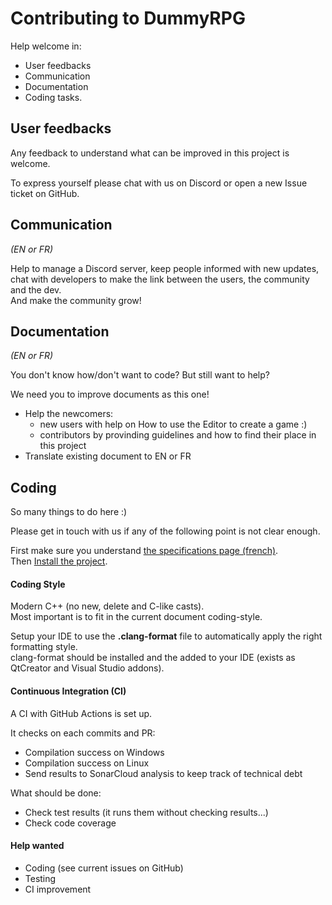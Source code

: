 # Contributing to DummyRPG

Help welcome in:

* User feedbacks
* Communication
* Documentation
* Coding tasks.


## User feedbacks

Any feedback to understand what can be improved in this project is welcome.

To express yourself please chat with us on Discord or open a new Issue ticket on GitHub.


## Communication

*(EN or FR)*

Help to manage a Discord server, keep people informed with new updates, chat with developers to
make the link between the users, the community and the dev.  
And make the community grow!


## Documentation

*(EN or FR)*

You don't know how/don't want to code? But still want to help?

We need you to improve documents as this one!

* Help the newcomers:
  * new users with help on How to use the Editor to create a game :)
  * contributors by provinding guidelines and how to find their place in this project
* Translate existing document to EN or FR


## Coding

So many things to do here :)

Please get in touch with us if any of the following point is not clear enough.

First make sure you understand [the specifications page (french)](doc/specifications.md).  
Then [Install the project](doc/install.md).


#### Coding Style

Modern C++ (no new, delete and C-like casts).  
Most important is to fit in the current document coding-style.

Setup your IDE to use the **.clang-format** file to automatically apply the right formatting style.  
clang-format should be installed and the added to your IDE (exists as QtCreator and Visual Studio addons).


#### Continuous Integration (CI)

A CI with GitHub Actions is set up.

It checks on each commits and PR:

* Compilation success on Windows
* Compilation success on Linux
* Send results to SonarCloud analysis to keep track of technical debt

What should be done:

* Check test results (it runs them without checking results...)
* Check code coverage

#### Help wanted

* Coding (see current issues on GitHub)
* Testing
* CI improvement
